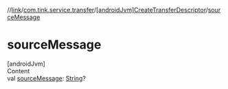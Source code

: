 //[link](../../index.md)/[com.tink.service.transfer](../index.md)/[[androidJvm]CreateTransferDescriptor](index.md)/[sourceMessage](source-message.md)



# sourceMessage  
[androidJvm]  
Content  
val [sourceMessage](source-message.md): [String](https://kotlinlang.org/api/latest/jvm/stdlib/kotlin/-string/index.html)?  



